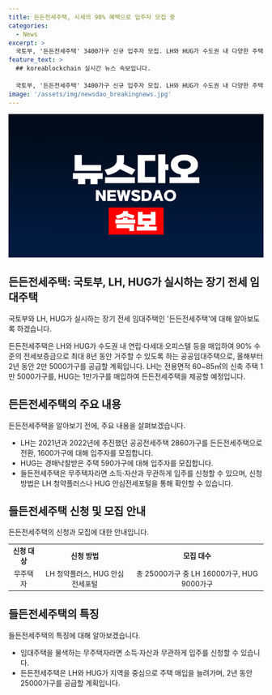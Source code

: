 ```yaml
---
title: 든든전세주택, 시세의 90% 혜택으로 입주자 모집 중
categories:
  - News
excerpt: >
  국토부, '든든전세주택' 3400가구 신규 입주자 모집. LH와 HUG가 수도권 내 다양한 주택 매입해 전세보증금 대비 90% 수준의 전세보증금으로 8년 동안 거주 가능. 올해부터 2년 동안 2만 5000가구 공급 예정. 무주택자라면 소득·자산과 무관하게 입주 신청 가능. 자세한 정보는 LH 청약플러스나 HUG 안심전세포털에서 확인 가능. HUG 관계자는 "모두가 상생할 수 있는 새로운 관점의 공공임대 유형"이라며 주택 매입을 늘려가겠다고 밝혔다.
feature_text: >
  ## koreablockchain 실시간 뉴스 속보입니다.

  국토부, '든든전세주택' 3400가구 신규 입주자 모집. LH와 HUG가 수도권 내 다양한 주택 매입해 전세보증금 대비 90% 수준의 전세보증금으로 8년 동안 거주 가능. 올해부터 2년 동안 2만 5000가구 공급 예정. 무주택자라면 소득·자산과 무관하게 입주 신청 가능. 자세한 정보는 LH 청약플러스나 HUG 안심전세포털에서 확인 가능. HUG 관계자는 "모두가 상생할 수 있는 새로운 관점의 공공임대 유형"이라며 주택 매입을 늘려가겠다고 밝혔다.
image: '/assets/img/newsdao_breakingnews.jpg'
---
```


<p><img src="/assets/img/newsdao_breakingnews.jpg" alt="koreablockchain 속보" /></p>

<h2 data-ke-size="size26">든든전세주택: 국토부, LH, HUG가 실시하는 장기 전세 임대주택</h2>

<p>국토부와 LH, HUG가 실시하는 장기 전세 임대주택인 '든든전세주택'에 대해 알아보도록 하겠습니다.</p>

<p data-ke-size="size16">든든전세주택은 LH와 HUG가 수도권 내 연립·다세대·오피스텔 등을 매입하여 90% 수준의 전세보증금으로 최대 8년 동안 거주할 수 있도록 하는 공공임대주택으로, 올해부터 2년 동안 2만 5000가구를 공급할 계획입니다. LH는 전용면적 60~85㎡의 신축 주택 1만 5000가구를, HUG는 1만가구를 매입하여 든든전세주택을 제공할 예정입니다.</p>

<h2 data-ke-size="size24">든든전세주택의 주요 내용</h2>

<p data-ke-size="size16">든든전세주택을 알아보기 전에, 주요 내용을 살펴보겠습니다.</p>

<ul>
  <li>LH는 2021년과 2022년에 추진했던 공공전세주택 2860가구를 든든전세주택으로 전환, 1600가구에 대해 입주자를 모집합니다.</li>
  <li>HUG는 경매낙찰받은 주택 590가구에 대해 입주자를 모집합니다.</li>
  <li>들든전세주택은 무주택자라면 소득·자산과 무관하게 입주를 신청할 수 있으며, 신청 방법은 LH 청약플러스나 HUG 안심전세포털을 통해 확인할 수 있습니다.</li>
</ul>

<h2 data-ke-size="size24">들든전세주택 신청 및 모집 안내</h2>

<p data-ke-size="size16">든든전세주택의 신청과 모집에 대한 안내입니다.</p>

<table>
  <tr>
    <td style="text-align: center; height: 17px;"><b>신청 대상</b></td>
    <td style="text-align: center; height: 17px;"><b>신청 방법</b></td>
    <td style="text-align: center; height: 17px;"><b>모집 대수</b></td>
  </tr>
  <tr>
    <td style="text-align: center; height: 17px;">무주택자</td>
    <td style="text-align: center; height: 17px;">LH 청약플러스, HUG 안심전세포털</td>
    <td style="text-align: center; height: 17px;">총 25000가구 중 LH 16000가구, HUG 9000가구</td>
  </tr>
</table>

<h2 data-ke-size="size24">들든전세주택의 특징</h2>

<p data-ke-size="size16">들든전세주택의 특징에 대해 알아보겠습니다.</p>

<ul>
  <li>임대주택을 물색하는 무주택자라면 소득·자산과 무관하게 입주를 신청할 수 있습니다.</li>
  <li>든든전세주택은 LH와 HUG가 지역을 중심으로 주택 매입을 늘려가며, 2년 동안 25000가구를 공급할 계획입니다.</li>
</ul>

